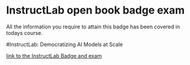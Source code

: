 # InstructLab open book badge exam

All the information you require to attain this badge has been covered in todays course. 

#InstructLab: Democratizing AI Models at Scale

[link to the InstructLab Badge and exam](https://www.ibm.com/training/course/instructlab-democratizing-ai-models-at-scale-DL01001G)